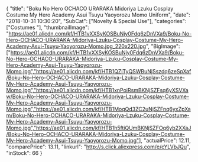 {
	"title": "Boku No Hero OCHACO URARAKA Midoriya Lzuku Cosplay Costume My Hero Academy Asui Tsuyu Yaoyorozu Momo Uniform",
	"date": "2018-10-31 10:30:20",
	"SubCat": ["Novelty & Special Use"],
	"categories": ["Costumes "],
	"thumbnailImage": "https://ae01.alicdn.com/kf/HTB1vXXSyKOSBuNjy0Fdq6zDnVXa9/Boku-No-Hero-OCHACO-URARAKA-Midoriya-Lzuku-Cosplay-Costume-My-Hero-Academy-Asui-Tsuyu-Yaoyorozu-Momo.jpg_220x220.jpg",
	"BigImage": ["https://ae01.alicdn.com/kf/HTB1vXXSyKOSBuNjy0Fdq6zDnVXa9/Boku-No-Hero-OCHACO-URARAKA-Midoriya-Lzuku-Cosplay-Costume-My-Hero-Academy-Asui-Tsuyu-Yaoyorozu-Momo.jpg","https://ae01.alicdn.com/kf/HTB1QZiTyQSWBuNjSszdq6zeSpXaf/Boku-No-Hero-OCHACO-URARAKA-Midoriya-Lzuku-Cosplay-Costume-My-Hero-Academy-Asui-Tsuyu-Yaoyorozu-Momo.jpg","https://ae01.alicdn.com/kf/HTB1xnPoiRsmBKNjSZFsq6yXSVXaw/Boku-No-Hero-OCHACO-URARAKA-Midoriya-Lzuku-Cosplay-Costume-My-Hero-Academy-Asui-Tsuyu-Yaoyorozu-Momo.jpg","https://ae01.alicdn.com/kf/HTB1MoqQd3ZC2uNjSZFnq6yxZpXam/Boku-No-Hero-OCHACO-URARAKA-Midoriya-Lzuku-Cosplay-Costume-My-Hero-Academy-Asui-Tsuyu-Yaoyorozu-Momo.jpg","https://ae01.alicdn.com/kf/HTB1h5ftiQUmBKNjSZFOq6yb2XXaJ/Boku-No-Hero-OCHACO-URARAKA-Midoriya-Lzuku-Cosplay-Costume-My-Hero-Academy-Asui-Tsuyu-Yaoyorozu-Momo.jpg"],
	"actualPrice": 12.11,
	"comparePrice": 13.11,
	"linkurl": "http://s.click.aliexpress.com/e/cYLVbJQu",
	"inStock": 66
}
